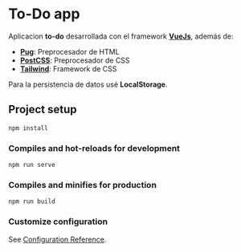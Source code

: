 # To-Do app

Aplicacion **to-do** desarrollada con el framework [**VueJs**](https://vuejs.org/), además de:

- [**Pug**](https://pugjs.org/api/getting-started.html): Preprocesador de HTML
- [**PostCSS**](https://postcss.org/): Preprocesador de CSS 
- [**Tailwind**](https://tailwindcss.com/): Framework de CSS

Para la persistencia de datos usé **LocalStorage**.

## Project setup
```
npm install
```

### Compiles and hot-reloads for development
```
npm run serve
```

### Compiles and minifies for production
```
npm run build
```

<!-- ### Run your unit tests
```
npm run test:unit
``` -->

### Customize configuration
See [Configuration Reference](https://cli.vuejs.org/config/).
